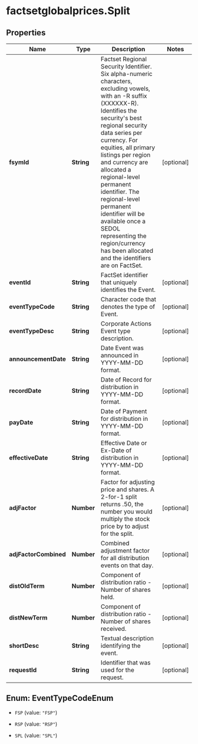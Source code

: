 # factsetglobalprices.Split

## Properties

Name | Type | Description | Notes
------------ | ------------- | ------------- | -------------
**fsymId** | **String** | Factset Regional Security Identifier. Six alpha-numeric characters, excluding vowels, with an -R suffix (XXXXXX-R). Identifies the security&#39;s best regional security data series per currency. For equities, all primary listings per region and currency are allocated a regional-level permanent identifier. The regional-level permanent identifier will be available once a SEDOL representing the region/currency has been allocated and the identifiers are on FactSet. | [optional] 
**eventId** | **String** | FactSet identifier that uniquely identifies the Event. | [optional] 
**eventTypeCode** | **String** | Character code that denotes the type of Event. | [optional] 
**eventTypeDesc** | **String** | Corporate Actions Event type description. | [optional] 
**announcementDate** | **String** | Date Event was announced in YYYY-MM-DD format. | [optional] 
**recordDate** | **String** | Date of Record for distribution in YYYY-MM-DD format. | [optional] 
**payDate** | **String** | Date of Payment for distribution in YYYY-MM-DD format. | [optional] 
**effectiveDate** | **String** | Effective Date or Ex-Date of distribution in YYYY-MM-DD format. | [optional] 
**adjFactor** | **Number** | Factor for adjusting price and shares. A 2-for-1 split returns .50, the number you would multiply the stock price by to adjust for the split.  | [optional] 
**adjFactorCombined** | **Number** | Combined adjustment factor for all distribution events on that day. | [optional] 
**distOldTerm** | **Number** | Component of distribution ratio -  Number of shares held. | [optional] 
**distNewTerm** | **Number** | Component of distribution ratio -  Number of shares received. | [optional] 
**shortDesc** | **String** | Textual description identifying the event. | [optional] 
**requestId** | **String** | Identifier that was used for the request. | [optional] 



## Enum: EventTypeCodeEnum


* `FSP` (value: `"FSP"`)

* `RSP` (value: `"RSP"`)

* `SPL` (value: `"SPL"`)




